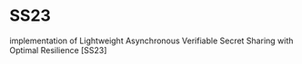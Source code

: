 # SS23
implementation of Lightweight Asynchronous Verifiable Secret Sharing with Optimal Resilience [SS23]
